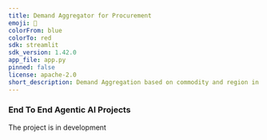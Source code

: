 ```yaml
---
title: Demand Aggregator for Procurement
emoji: 🐨
colorFrom: blue
colorTo: red
sdk: streamlit
sdk_version: 1.42.0
app_file: app.py
pinned: false
license: apache-2.0
short_description: Demand Aggregation based on commodity and region in sourcing.
---
```


### End To End Agentic AI Projects

The project is in development

